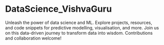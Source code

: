 # DataScience_VishvaGuru
Unleash the power of data science and ML. Explore projects, resources, and code snippets for predictive modelling, visualisation, and more. Join us on this data-driven journey to transform data into wisdom. Contributions and collaboration welcome!
